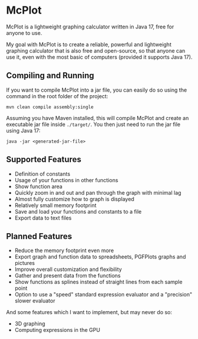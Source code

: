 # McPlot

McPlot is a lightweight graphing calculator written in Java 17, free for anyone to use.

My goal with McPlot is to create a reliable, powerful and lightweight graphing calculator that is also free and
open-source, so that anyone can use it, even with the most basic of computers (provided it supports Java 17).

## Compiling and Running

If you want to compile McPlot into a jar file, you can easily do so using the command in the root folder of the project:

```
mvn clean compile assembly:single
```

Assuming you have Maven installed, this will compile McPlot and create an executable jar file inside ```./target/```.
You then just need to run the jar file using Java 17:

```
java -jar <generated-jar-file>
```

## Supported Features

* Definition of constants
* Usage of your functions in other functions
* Show function area
* Quickly zoom in and out and pan through the graph with minimal lag
* Almost fully customize how to graph is displayed
* Relatively small memory footprint
* Save and load your functions and constants to a file
* Export data to text files

## Planned Features

* Reduce the memory footprint even more
* Export graph and function data to spreadsheets, PGFPlots graphs and pictures
* Improve overall customization and flexibility
* Gather and present data from the functions
* Show functions as splines instead of straight lines from each sample point
* Option to use a "speed" standard expression evaluator and a "precision" slower evaluator

And some features which I want to implement, but may never do so:

* 3D graphing
* Computing expressions in the GPU
